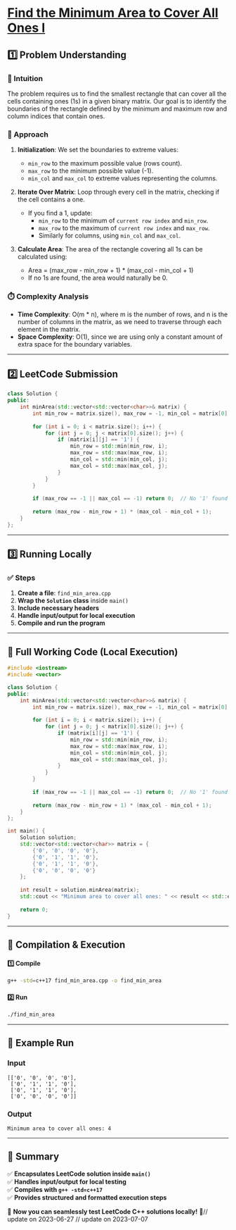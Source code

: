 # **[Find the Minimum Area to Cover All Ones I](https://leetcode.com/problems/find-the-minimum-area-to-cover-all-ones-i/description/)**  

## **1️⃣ Problem Understanding**  
### **📌 Intuition**  
The problem requires us to find the smallest rectangle that can cover all the cells containing ones (1s) in a given binary matrix. Our goal is to identify the boundaries of the rectangle defined by the minimum and maximum row and column indices that contain ones.  

### **🚀 Approach**  
1. **Initialization**: We set the boundaries to extreme values:
   - `min_row` to the maximum possible value (rows count).
   - `max_row` to the minimum possible value (-1).
   - `min_col` and `max_col` to extreme values representing the columns.  
   
2. **Iterate Over Matrix**: Loop through every cell in the matrix, checking if the cell contains a one.
   - If you find a 1, update:
     - `min_row` to the minimum of `current row index` and `min_row`.
     - `max_row` to the maximum of `current row index` and `max_row`.
     - Similarly for columns, using `min_col` and `max_col`.
     
3. **Calculate Area**: The area of the rectangle covering all 1s can be calculated using:
   - Area = (max_row - min_row + 1) * (max_col - min_col + 1)  
   - If no 1s are found, the area would naturally be 0.

### **⏱️ Complexity Analysis**  
- **Time Complexity**: O(m * n), where m is the number of rows, and n is the number of columns in the matrix, as we need to traverse through each element in the matrix.
- **Space Complexity**: O(1), since we are using only a constant amount of extra space for the boundary variables.  

---  

## **2️⃣ LeetCode Submission**  
```cpp
class Solution {
public:
    int minArea(std::vector<std::vector<char>>& matrix) {
        int min_row = matrix.size(), max_row = -1, min_col = matrix[0].size(), max_col = -1;
        
        for (int i = 0; i < matrix.size(); i++) {
            for (int j = 0; j < matrix[0].size(); j++) {
                if (matrix[i][j] == '1') {
                    min_row = std::min(min_row, i);
                    max_row = std::max(max_row, i);
                    min_col = std::min(min_col, j);
                    max_col = std::max(max_col, j);
                }
            }
        }
        
        if (max_row == -1 || max_col == -1) return 0;  // No '1' found
        
        return (max_row - min_row + 1) * (max_col - min_col + 1);
    }
};  
```

---  

## **3️⃣ Running Locally**  
### **✅ Steps**  
1. **Create a file**: `find_min_area.cpp`  
2. **Wrap the `Solution` class** inside `main()`  
3. **Include necessary headers**  
4. **Handle input/output for local execution**  
5. **Compile and run the program**  

---  

## **📝 Full Working Code (Local Execution)**  
```cpp
#include <iostream>
#include <vector>

class Solution {
public:
    int minArea(std::vector<std::vector<char>>& matrix) {
        int min_row = matrix.size(), max_row = -1, min_col = matrix[0].size(), max_col = -1;
        
        for (int i = 0; i < matrix.size(); i++) {
            for (int j = 0; j < matrix[0].size(); j++) {
                if (matrix[i][j] == '1') {
                    min_row = std::min(min_row, i);
                    max_row = std::max(max_row, i);
                    min_col = std::min(min_col, j);
                    max_col = std::max(max_col, j);
                }
            }
        }
        
        if (max_row == -1 || max_col == -1) return 0;  // No '1' found
        
        return (max_row - min_row + 1) * (max_col - min_col + 1);
    }
};

int main() {
    Solution solution;
    std::vector<std::vector<char>> matrix = {
        {'0', '0', '0', '0'},
        {'0', '1', '1', '0'},
        {'0', '1', '1', '0'},
        {'0', '0', '0', '0'}
    };
    
    int result = solution.minArea(matrix);
    std::cout << "Minimum area to cover all ones: " << result << std::endl;
    
    return 0;
}
```  

---  

## **🔧 Compilation & Execution**  
#### **1️⃣ Compile**  
```bash
g++ -std=c++17 find_min_area.cpp -o find_min_area
```  

#### **2️⃣ Run**  
```bash
./find_min_area
```  

---  

## **🎯 Example Run**  
### **Input**  
```
[['0', '0', '0', '0'], 
 ['0', '1', '1', '0'], 
 ['0', '1', '1', '0'], 
 ['0', '0', '0', '0']]
```  
### **Output**  
```
Minimum area to cover all ones: 4
```  

---  

## **📌 Summary**  
✅ **Encapsulates LeetCode solution inside `main()`**  
✅ **Handles input/output for local testing**  
✅ **Compiles with `g++ -std=c++17`**  
✅ **Provides structured and formatted execution steps**  

🚀 **Now you can seamlessly test LeetCode C++ solutions locally!** 🚀// update on 2023-06-27
// update on 2023-07-07
